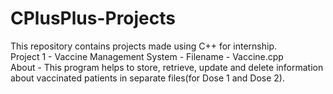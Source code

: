 # CPlusPlus-Projects
This repository contains projects made using C++ for internship.<br/>
Project 1 - Vaccine Management System - Filename - Vaccine.cpp<br/>
About - This program helps to store, retrieve, update and delete information about vaccinated patients in separate files(for Dose 1 and Dose 2).
